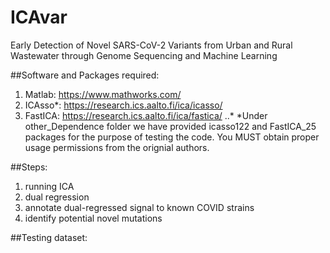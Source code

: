 # ICAvar
Early Detection of Novel SARS-CoV-2 Variants from Urban and Rural Wastewater through Genome Sequencing and Machine Learning

##Software and Packages required: 
1. Matlab: https://www.mathworks.com/
2. ICAsso*: https://research.ics.aalto.fi/ica/icasso/
3. FastICA: https://research.ics.aalto.fi/ica/fastica/
..* *Under other_Dependence folder we have provided icasso122 and FastICA_25 packages for the purpose of testing the code. You MUST obtain proper usage permissions from the orignial authors. 

##Steps:
1. running ICA
2. dual regression
3. annotate dual-regressed signal to known COVID strains
4. identify potential novel mutations

##Testing dataset:
